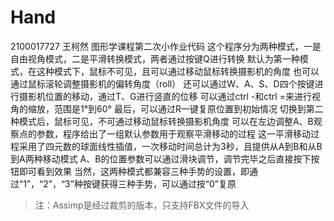 # Hand

2100017727 王柯然
图形学课程第二次小作业代码
这个程序分为两种模式，一是自由视角模式，二是平滑转换模式，两者通过按键Q进行转换
默认为第一种模式，在这种模式下，鼠标不可见，且可以通过移动鼠标转换摄影机的角度
也可以通过鼠标滚轮调整摄影机的偏转角度（roll）
还可以通过W、A、S、D四个按键进行摄影机位置的移动，通过T、G进行竖直的位移
可以通过ctrl -和ctrl =来进行视角的缩放，范围是1°到60°
最后，可以通过R一键复原位置到初始情况
切换到第二种模式后，鼠标可见，不可通过移动鼠标转换摄影机角度
可以在左边调整A、B观察点的参数，程序给出了一组默认参数用于观察平滑移动的过程
这一平滑移动过程采用了四元数的球面线性插值，一次移动时间总计为3秒，且提供从A到B和从B到A两种移动模式
A、B的位置参数可以通过滑块调节，调节完毕之后直接按下按钮即可看到效果
当然，这两种模式都兼容三种手势的设置，即通过“1”，“2”，“3”种按键获得三种手势，可以通过按“0”复原

> 注：Assimp是经过裁剪的版本，只支持FBX文件的导入